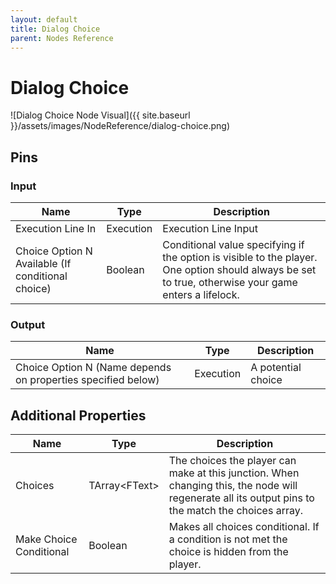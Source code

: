 ```yaml
---
layout: default
title: Dialog Choice
parent: Nodes Reference
---
```

# Dialog Choice

![Dialog Choice Node Visual]({{ site.baseurl }}/assets/images/NodeReference/dialog-choice.png)

## Pins

### Input

| Name | Type | Description |
| --- | --- | --- |
| Execution Line In | Execution | Execution Line Input |
| Choice Option N Available (If conditional choice) | Boolean | Conditional value specifying if the option is visible to the player. One option should always be set to true, otherwise your game enters a lifelock. |

### Output

| Name | Type | Description |
| --- | --- | --- |
| Choice Option N (Name depends on properties specified below) | Execution | A potential choice |

## Additional Properties

| Name | Type | Description |
| --- | --- | --- |
| Choices | TArray\<FText\> | The choices the player can make at this junction. When changing this, the node will regenerate all its output pins to the match the choices array. |
| Make Choice Conditional | Boolean | Makes all choices conditional. If a condition is not met the choice is hidden from the player. |